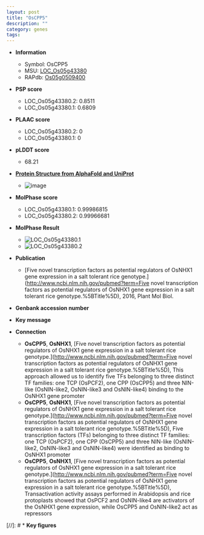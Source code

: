 ```yaml
---
layout: post
title: "OsCPP5"
description: ""
category: genes
tags: 
---
```


* **Information**  
    + Symbol: OsCPP5  
    + MSU: [LOC_Os05g43380](http://rice.plantbiology.msu.edu/cgi-bin/ORF_infopage.cgi?orf=LOC_Os05g43380)  
    + RAPdb: [Os05g0509400](http://rapdb.dna.affrc.go.jp/viewer/gbrowse_details/irgsp1?name=Os05g0509400)  

* **PSP score**  
    + LOC_Os05g43380.2: 0.8511 
    + LOC_Os05g43380.1: 0.6809 

* **PLAAC score**  
    + LOC_Os05g43380.2: 0 
    + LOC_Os05g43380.1: 0 

* **pLDDT score**
    + 68.21

* **[Protein Structure from AlphaFold and UniProt](https://www.uniprot.org/uniprotkb/Q6L4W5/entry#structure)**
    + ![image](https://ricepsp.github.io/images/Q6/AF-Q6L4W5-F1.png)

* **MolPhase score**
    + LOC_Os05g43380.1: 0.99986815
    + LOC_Os05g43380.2: 0.99966681

* **MolPhase Result**
    + ![LOC_Os05g43380.1](https://304243504.github.io/Pictures/LOC_Os05g/LOC_Os05g43380.1.png)
    + ![LOC_Os05g43380.2](https://304243504.github.io/Pictures/LOC_Os05g/LOC_Os05g43380.2.png)

* **Publication**  
    + [Five novel transcription factors as potential regulators of OsNHX1 gene expression in a salt tolerant rice genotype.](http://www.ncbi.nlm.nih.gov/pubmed?term=Five novel transcription factors as potential regulators of OsNHX1 gene expression in a salt tolerant rice genotype.%5BTitle%5D), 2016, Plant Mol Biol.

* **Genbank accession number**  

* **Key message**  

* **Connection**  
    + __OsCPP5__, __OsNHX1__, [Five novel transcription factors as potential regulators of OsNHX1 gene expression in a salt tolerant rice genotype.](http://www.ncbi.nlm.nih.gov/pubmed?term=Five novel transcription factors as potential regulators of OsNHX1 gene expression in a salt tolerant rice genotype.%5BTitle%5D), This approach allowed us to identify five TFs belonging to three distinct TF families: one TCP (OsPCF2), one CPP (OsCPP5) and three NIN-like (OsNIN-like2, OsNIN-like3 and OsNIN-like4) binding to the OsNHX1 gene promoter
    + __OsCPP5__, __OsNHX1__, [Five novel transcription factors as potential regulators of OsNHX1 gene expression in a salt tolerant rice genotype.](http://www.ncbi.nlm.nih.gov/pubmed?term=Five novel transcription factors as potential regulators of OsNHX1 gene expression in a salt tolerant rice genotype.%5BTitle%5D), Five transcription factors (TFs) belonging to three distinct TF families: one TCP (OsPCF2), one CPP (OsCPP5) and three NIN-like (OsNIN-like2, OsNIN-like3 and OsNIN-like4) were identified as binding to OsNHX1 promoter
    + __OsCPP5__, __OsNHX1__, [Five novel transcription factors as potential regulators of OsNHX1 gene expression in a salt tolerant rice genotype.](http://www.ncbi.nlm.nih.gov/pubmed?term=Five novel transcription factors as potential regulators of OsNHX1 gene expression in a salt tolerant rice genotype.%5BTitle%5D), Transactivation activity assays performed in Arabidopsis and rice protoplasts showed that OsPCF2 and OsNIN-like4 are activators of the OsNHX1 gene expression, while OsCPP5 and OsNIN-like2 act as repressors

[//]: # * **Key figures**  


